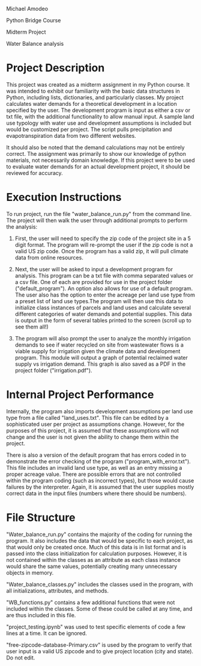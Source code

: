 Michael Amodeo

Python Bridge Course

Midterm Project

Water Balance analysis

# Project Description
This project was created as a midterm assignment in my Python course. It was intended to exhibit our familiarity with the basic data structures in Python, including lists, dictionaries, and particularly classes. My project calculates water demands for a theoretical development in a location specified by the user. The development program is input as either a csv or txt file, with the additional functionality to allow manual input. A sample land use typology with water use and development assumptions is included but would be customized per project. The script pulls precipitation and evapotranspiration data from two different websites.

It should also be noted that the demand calculations may not be entirely correct. The assignment was primarily to show our knowledge of python materials, not necessarily domain knowledge. If this project were to be used to evaluate water demands for an actual development project, it should be reviewed for  accuracy.

# Execution Instructions
To run project, run the file "water_balance_run.py" from the command line. The project will then walk the user through additional prompts to perform the analysis:

1. First, the user will need to specify the zip code of the project site in a 5 digit format. The program will re-prompt the user if the zip code is not a valid US zip code. Once the program has a valid zip, it will pull climate data from online resources.

2. Next, the user will be asked to input a development program for analysis. This program can be a txt file with comma separated values or a csv file. One of each are provided for use in the project folder ("default_program"). An option also allows for use of a default program. The user also has the option to enter the acreage per land use type from a preset list of land use types.The program will then use this data to initialize class instances of parcels and land uses and calculate several different categories of water demands and potential supplies. This data is output in the form of several tables printed to the screen (scroll up to see them all!)

3. The program will also prompt the user to analyze the monthly irrigation demands to see if water recycled on site from wastewater flows is a viable supply for irrigation given the climate data and development program. This module will output a graph of potential reclaimed water supply vs irrigation demand. This graph is also saved as a PDF in the project folder ("irrigation.pdf").

# Internal Project Performance
Internally, the program also imports development assumptions per land use type from a file called "land_uses.txt". This file can be edited by a sophisticated user per project as assumptions change. However, for the purposes of this project, it is assumed that these assumptions will not change and the user is not given the ability to change them within the project.

There is also a version of the default program that has errors coded in to demonstrate the error checking of the program ("program_with_error.txt"). This file includes an invalid land use type, as well as an entry missing a proper acreage value. There are possible errors that are not controlled within the program coding (such as incorrect types), but those would cause failures by the interpreter. Again, it is assumed that the user supplies mostly correct data in the input files (numbers where there should be numbers).

# File Structure
"Water_balance_run.py" contains the majority of the coding for running the program. It also includes the data that would be specific to each project, as that would only be created once. Much of this data is in list format and is passed into the class initialization for calculation purposes. However, it is not contained within the classes as an attribute as each class instance would share the same values, potentially creating many unnecessary objects in memory.

"Water_balance_classes.py" includes the classes used in the program, with all initializations, attributes, and methods.

"WB_functions.py" contains a few additional functions that were not included within the classes. Some of these could be called at any time, and are thus included in this file.

"project_testing.ipynb" was used to test specific elements of code a few lines at a time. It can be ignored.

"free-zipcode-database-Primary.csv" is used by the program to verify that user input is a valid US zipcode and to give project location (city and state). Do not edit.

